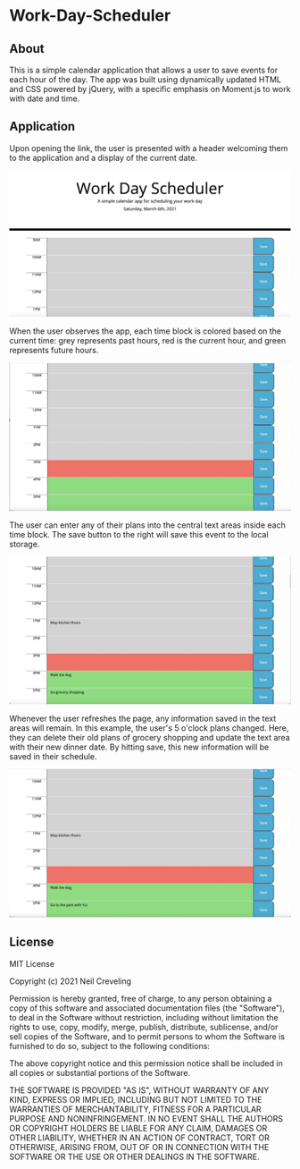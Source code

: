 # Work-Day-Scheduler



## About

This is a simple calendar application that allows a user to save events for each hour of the day. The app was built using dynamically updated HTML and CSS powered by jQuery, with a specific emphasis on Moment.js to work with date and time.

## Application


Upon opening the link, the user is presented with a header welcoming them to the application and a display of the current date.


![Scheduler Header](./screenshots/scheduler_header.png)


When the user observes the app, each time block is colored based on the current time: grey represents past hours, red is the current hour, and green represents future hours.


![Scheduler Timeblocks](./screenshots/scheduler_empty.png)


The user can enter any of their plans into the central text areas inside each time block. The save button to the right will save this event to the local storage.


![Scheduler with Content](./screenshots/scheduler_firstplans.png)


Whenever the user refreshes the page, any information saved in the text areas will remain. In this example, the user's 5 o'clock plans changed. Here, they can delete their old plans of grocery shopping and update the text area with their new dinner date. By hitting save, this new information will be saved in their schedule.

![Scheduler with New Content](./screenshots/scheduler_secondplans.png)


## License

MIT License

Copyright (c) 2021 Neil Creveling

Permission is hereby granted, free of charge, to any person obtaining a copy of this software and associated documentation files (the "Software"), to deal in the Software without restriction, including without limitation the rights to use, copy, modify, merge, publish, distribute, sublicense, and/or sell copies of the Software, and to permit persons to whom the Software is furnished to do so, subject to the following conditions:

The above copyright notice and this permission notice shall be included in all copies or substantial portions of the Software.

THE SOFTWARE IS PROVIDED "AS IS", WITHOUT WARRANTY OF ANY KIND, EXPRESS OR IMPLIED, INCLUDING BUT NOT LIMITED TO THE WARRANTIES OF MERCHANTABILITY, FITNESS FOR A PARTICULAR PURPOSE AND NONINFRINGEMENT. IN NO EVENT SHALL THE AUTHORS OR COPYRIGHT HOLDERS BE LIABLE FOR ANY CLAIM, DAMAGES OR OTHER LIABILITY, WHETHER IN AN ACTION OF CONTRACT, TORT OR OTHERWISE, ARISING FROM, OUT OF OR IN CONNECTION WITH THE SOFTWARE OR THE USE OR OTHER DEALINGS IN THE SOFTWARE.

